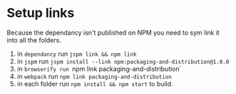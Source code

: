 # Setup links

Because the dependancy isn't published on NPM you need to sym link it into all the folders.

1. in `dependancy` run `jspm link && npm link`
2. in `jspm` run `jspm install --link npm:packaging-and-distribution@1.0.0`
3. in `browserify run `npm link packaging-and-distribution`
4. in `webpack` run `npm link packaging-and-distribution`
5. in each folder run `npm install && npm start` to build.
